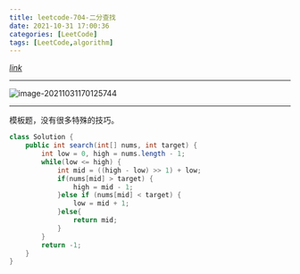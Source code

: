 ```yaml
---
title: leetcode-704-二分查找
date: 2021-10-31 17:00:36
categories: [LeetCode]
tags: [LeetCode,algorithm]
---
```


[$link$](https://leetcode-cn.com/problems/binary-search/)

<hr/>

![image-20211031170125744](https://gitee.com/cao_ziqiang/img/raw/master/20211031170125.png)

<hr/>

模板题，没有很多特殊的技巧。

```java
class Solution {
    public int search(int[] nums, int target) {
        int low = 0, high = nums.length - 1;
        while(low <= high) {
            int mid = ((high - low) >> 1) + low;
            if(nums[mid] > target) {
                high = mid - 1;
            }else if (nums[mid] < target) {
                low = mid + 1;
            }else{
                return mid;
            }
        }
        return -1;
    }
}
```

